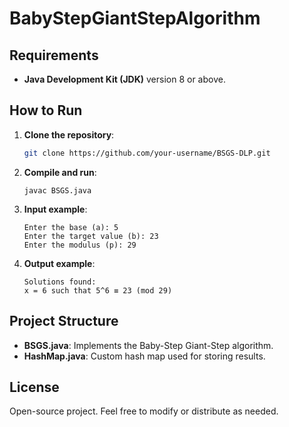 # BabyStepGiantStepAlgorithm
## Requirements

- **Java Development Kit (JDK)** version 8 or above.

## How to Run

1. **Clone the repository**:
    ```bash
    git clone https://github.com/your-username/BSGS-DLP.git
    ```

2. **Compile and run**:
    ```
    javac BSGS.java
    ```

3. **Input example**:
    ```
    Enter the base (a): 5
    Enter the target value (b): 23
    Enter the modulus (p): 29
    ```

4. **Output example**:
    ```
    Solutions found:
    x = 6 such that 5^6 ≡ 23 (mod 29)
    ```

## Project Structure

- **BSGS.java**: Implements the Baby-Step Giant-Step algorithm.
- **HashMap.java**: Custom hash map used for storing results.

## License
Open-source project. Feel free to modify or distribute as needed.
